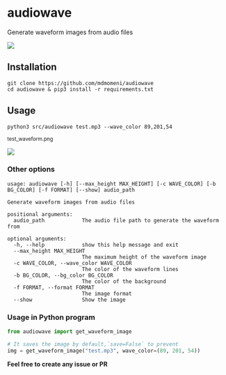# audiowave
 Generate waveform images from audio files

 <img src="https://beatly-video.s3.ir-thr-at1.arvanstorage.com/test_waveform.png" />


## Installation
```
git clone https://github.com/mdmomeni/audiowave
cd audiowave & pip3 install -r requirements.txt
```
## Usage
```
python3 src/audiowave test.mp3 --wave_color 89,201,54
```
<sub>test_waveform.png</sub>

 <img src="https://beatly-video.s3.ir-thr-at1.arvanstorage.com/test_waveform_green.png" />

### Other options
```
usage: audiowave [-h] [--max_height MAX_HEIGHT] [-c WAVE_COLOR] [-b BG_COLOR] [-f FORMAT] [--show] audio_path

Generate waveform images from audio files

positional arguments:
  audio_path            The audio file path to generate the waveform from

optional arguments:
  -h, --help            show this help message and exit
  --max_height MAX_HEIGHT
                        The maximum height of the waveform image
  -c WAVE_COLOR, --wave_color WAVE_COLOR
                        The color of the waveform lines
  -b BG_COLOR, --bg_color BG_COLOR
                        The color of the background
  -f FORMAT, --format FORMAT
                        The image format
  --show                Show the image
```
### Usage in Python program
```python
from audiowave import get_waveform_image

# It saves the image by default,`save=False` to prevent
img = get_waveform_image("test.mp3", wave_color=(89, 201, 54))
```

**Feel free to create any issue or PR**